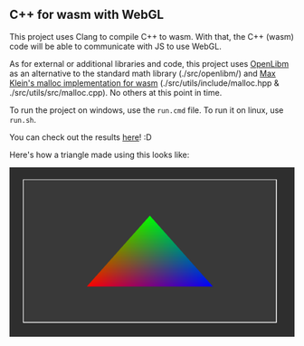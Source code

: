 ## C++ for wasm with WebGL

This project uses Clang to compile C++ to wasm.
With that, the C++ (wasm) code will be able to communicate with JS to use WebGL.

As for external or additional libraries and code, this project uses [OpenLibm](https://openlibm.org) as an alternative to the standard math library (./src/openlibm/) and [Max Klein's malloc implementation for wasm](https://github.com/maxkl/wasm-malloc) (./src/utils/include/malloc.hpp & ./src/utils/src/malloc.cpp). No others at this point in time.

To run the project on windows, use the `run.cmd` file.
To run it on linux, use `run.sh`.

You can check out the results [here](https://beprosto.github.io/wasm-webgl/public/)! :D

Here's how a triangle made using this looks like:

![](./triangle.png)